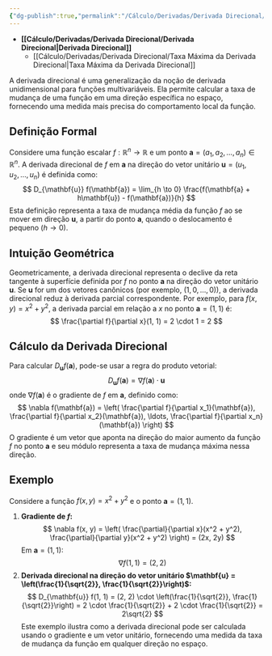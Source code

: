 ```yaml
---
{"dg-publish":true,"permalink":"/Cálculo/Derivadas/Derivada Direcional/Derivada Direcional/","dgShowLocalGraph":true,"created":"2025-05-20T13:30:13.824-03:00"}
---
```





- **[[Cálculo/Derivadas/Derivada Direcional/Derivada Direcional\|Derivada Direcional]]**
	- [[Cálculo/Derivadas/Derivada Direcional/Taxa Máxima da Derivada Direcional\|Taxa Máxima da Derivada Direcional]]



A derivada direcional é uma generalização da noção de derivada unidimensional para funções multivariáveis. Ela permite calcular a taxa de mudança de uma função em uma direção específica no espaço, fornecendo uma medida mais precisa do comportamento local da função.

## Definição Formal

Considere uma função escalar $f: \mathbb{R}^n \to \mathbb{R}$ e um ponto $\mathbf{a} = (a_1, a_2, \ldots, a_n) \in \mathbb{R}^n$. A derivada direcional de $f$ em $\mathbf{a}$ na direção do vetor unitário $\mathbf{u} = (u_1, u_2, \ldots, u_n)$ é definida como:
$$
D_{\mathbf{u}} f(\mathbf{a}) = \lim_{h \to 0} \frac{f(\mathbf{a} + h\mathbf{u}) - f(\mathbf{a})}{h}
$$
Esta definição representa a taxa de mudança média da função $f$ ao se mover em direção $\mathbf{u}$, a partir do ponto $\mathbf{a}$, quando o deslocamento é pequeno ($h \to 0$).

## Intuição Geométrica

Geometricamente, a derivada direcional representa o declive da reta tangente à superfície definida por $f$ no ponto $\mathbf{a}$ na direção do vetor unitário $\mathbf{u}$. Se $\mathbf{u}$ for um dos vetores canônicos (por exemplo, $(1, 0, \ldots, 0)$), a derivada direcional reduz à derivada parcial correspondente. Por exemplo, para $f(x, y) = x^2 + y^2$, a derivada parcial em relação a $x$ no ponto $\mathbf{a} = (1, 1)$ é:
$$
\frac{\partial f}{\partial x}(1, 1) = 2 \cdot 1 = 2
$$
## Cálculo da Derivada Direcional

Para calcular $D_{\mathbf{u}} f(\mathbf{a})$, pode-se usar a regra do produto vetorial:
$$
D_{\mathbf{u}} f(\mathbf{a}) = \nabla f(\mathbf{a}) \cdot \mathbf{u}
$$
onde $\nabla f(\mathbf{a})$ é o gradiente de $f$ em $\mathbf{a}$, definido como:
$$
\nabla f(\mathbf{a}) = \left( \frac{\partial f}{\partial x_1}(\mathbf{a}), \frac{\partial f}{\partial x_2}(\mathbf{a}), \ldots, \frac{\partial f}{\partial x_n}(\mathbf{a}) \right)
$$
O gradiente é um vetor que aponta na direção do maior aumento da função $f$ no ponto $\mathbf{a}$ e seu módulo representa a taxa de mudança máxima nessa direção.

## Exemplo

Considere a função $f(x, y) = x^2 + y^2$ e o ponto $\mathbf{a} = (1, 1)$.

1. **Gradiente de $f$:**
$$
   \nabla f(x, y) = \left( \frac{\partial}{\partial x}(x^2 + y^2), \frac{\partial}{\partial y}(x^2 + y^2) \right) = (2x, 2y)
$$
   Em $\mathbf{a} = (1, 1)$:
$$
   \nabla f(1, 1) = (2, 2)
$$
2. **Derivada direcional na direção do vetor unitário $\mathbf{u} = \left(\frac{1}{\sqrt{2}}, \frac{1}{\sqrt{2}}\right)$:**
$$
   D_{\mathbf{u}} f(1, 1) = (2, 2) \cdot \left(\frac{1}{\sqrt{2}}, \frac{1}{\sqrt{2}}\right) = 2 \cdot \frac{1}{\sqrt{2}} + 2 \cdot \frac{1}{\sqrt{2}} = 2\sqrt{2}
$$
Este exemplo ilustra como a derivada direcional pode ser calculada usando o gradiente e um vetor unitário, fornecendo uma medida da taxa de mudança da função em qualquer direção no espaço.
